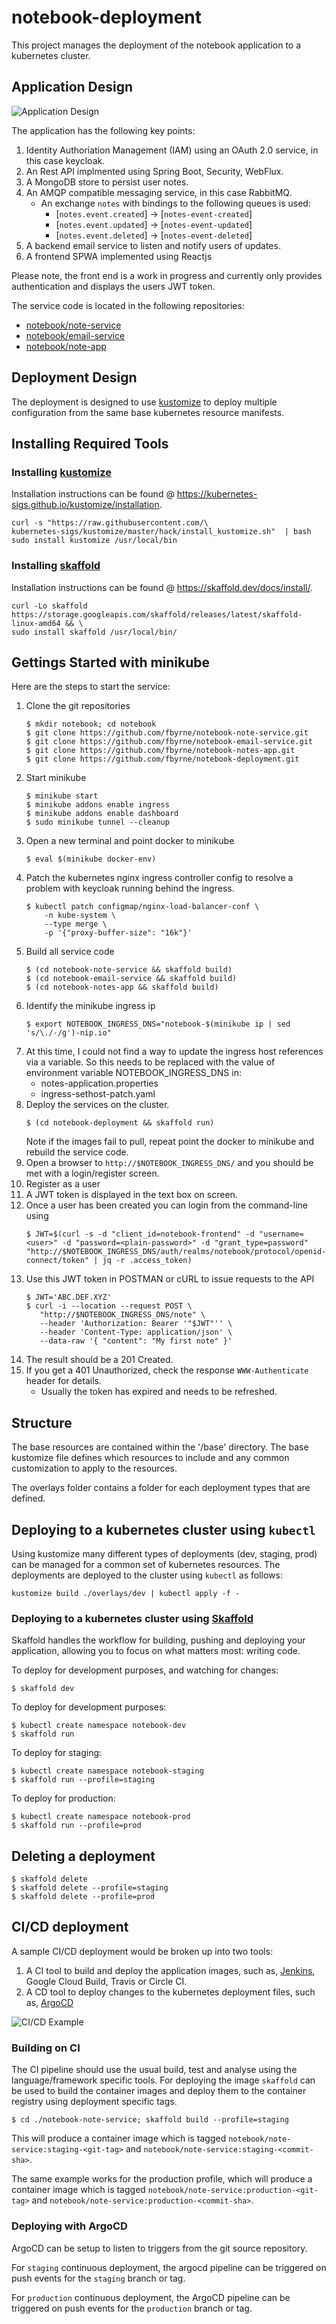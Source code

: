 # notebook-deployment

This project manages the deployment of the notebook application to a kubernetes cluster.  

## Application Design

![Application Design](./notebook-design.png)

The application has the following key points:

1. Identity Authoriation Management (IAM) using an OAuth 2.0 service, in this case keycloak.
1. An Rest API implmented using Spring Boot, Security, WebFlux.
1. A MongoDB store to persist user notes.
1. An AMQP compatible messaging service, in this case RabbitMQ.
   - An exchange `notes` with bindings to the following queues is used:
     - [`notes.event.created`] -> [`notes-event-created`]
     - [`notes.event.updated`] -> [`notes-event-updated`]
     - [`notes.event.deleted`] -> [`notes-event-deleted`]
1. A backend email service to listen and notify users of updates.
1. A frontend SPWA implemented using Reactjs

Please note, the front end is a work in progress and currently only provides authentication and displays the users JWT token.

The service code is located in the following repositories:
- [notebook/note-service](https://github.com/fbyrne/notebook-note-service)
- [notebook/email-service](https://github.com/fbyrne/notebook-email-service)
- [notebook/note-app](https://github.com/fbyrne/notebook-notes-app)

## Deployment Design

The deployment is designed to use [kustomize](https://kubernetes-sigs.github.io/kustomize/) to deploy multiple configuration from the same base kubernetes resource manifests.

## Installing Required Tools

### Installing [kustomize](https://kubernetes-sigs.github.io/kustomize/)

Installation instructions can be found @ https://kubernetes-sigs.github.io/kustomize/installation.

```shell script
curl -s "https://raw.githubusercontent.com/\
kubernetes-sigs/kustomize/master/hack/install_kustomize.sh"  | bash
sudo install kustomize /usr/local/bin
```

### Installing [skaffold](https://skaffold.dev)

Installation instructions can be found @ https://skaffold.dev/docs/install/.

```shell script
curl -Lo skaffold https://storage.googleapis.com/skaffold/releases/latest/skaffold-linux-amd64 && \
sudo install skaffold /usr/local/bin/
```

## Gettings Started with minikube

Here are the steps to start the service:

1. Clone the git repositories
   ```shell script
   $ mkdir notebook; cd notebook
   $ git clone https://github.com/fbyrne/notebook-note-service.git
   $ git clone https://github.com/fbyrne/notebook-email-service.git
   $ git clone https://github.com/fbyrne/notebook-notes-app.git
   $ git clone https://github.com/fbyrne/notebook-deployment.git
   ```
1. Start minikube
   ```shell script
   $ minikube start
   $ minikube addons enable ingress
   $ minikube addons enable dashboard
   $ sudo minikube tunnel --cleanup
   ```
1. Open a new terminal and point docker to minikube
   ```shell script
   $ eval $(minikube docker-env)
   ```
1. Patch the kubernetes nginx ingress controller config to resolve a problem with keycloak running behind the ingress.
   ```shell script
   $ kubectl patch configmap/nginx-load-balancer-conf \
       -n kube-system \
       --type merge \
       -p '{"proxy-buffer-size": "16k"}'
    ``` 
1. Build all service code
   ```shell script
   $ (cd notebook-note-service && skaffold build)
   $ (cd notebook-email-service && skaffold build)
   $ (cd notebook-notes-app && skaffold build)
   ```
1. Identify the minikube ingress ip
   ```shell script
   $ export NOTEBOOK_INGRESS_DNS="notebook-$(minikube ip | sed 's/\./-/g')-nip.io"
   ```
1. At this time, I could not find a way to update the ingress host references via a variable.  So this needs to be replaced with the value of environment variable NOTEBOOK_INGRESS_DNS in:
   - notes-application.properties
   - ingress-sethost-patch.yaml
1. Deploy the services on the cluster.  
   ```shell script
   $ (cd notebook-deployment && skaffold run)
   ```
   Note if the images fail to pull, repeat point the docker to minikube and rebuild the service code.
1. Open a browser to `http://$NOTEBOOK_INGRESS_DNS/` and you should be met with a login/register screen.
1. Register as a user
1. A JWT token is displayed in the text box on screen.
1. Once a user has been created you can login from the command-line using
   ```shell script
   $ JWT=$(curl -s -d "client_id=notebook-frontend" -d "username=<user>" -d "password=<plain-password>" -d "grant_type=password" "http://$NOTEBOOK_INGRESS_DNS/auth/realms/notebook/protocol/openid-connect/token" | jq -r .access_token)
   ```
1. Use this JWT token in POSTMAN or cURL to issue requests to the API
   ```shell script
   $ JWT='ABC.DEF.XYZ'
   $ curl -i --location --request POST \
      "http://$NOTEBOOK_INGRESS_DNS/note" \
      --header 'Authorization: Bearer '"$JWT"'' \
      --header 'Content-Type: application/json' \
      --data-raw '{ "content": "My first note" }'
   ```
1. The result should be a 201 Created.  
1. If you get a 401 Unauthorized, check the response `WWW-Authenticate` header for details.
   - Usually the token has expired and needs to be refreshed.


## Structure

The base resources are contained within the '/base' directory.  The base kustomize file defines which resources to include and any common customization to apply to the resources.

The overlays folder contains a folder for each deployment types that are defined.

## Deploying to a kubernetes cluster using `kubectl`

Using kustomize many different types of deployments (dev, staging, prod) can be managed for a common set of kubernetes resources.  The deployments are deployed to the cluster using `kubectl` as follows:

```shell script
kustomize build ./overlays/dev | kubectl apply -f -
```

### Deploying to a kubernetes cluster using [Skaffold](https://skaffold.dev/)

Skaffold handles the workflow for building, pushing and deploying your application, allowing you to focus on what matters most: writing code.

To deploy for development purposes, and watching for changes:

```shell script
$ skaffold dev
```

To deploy for development purposes:

```shell script
$ kubectl create namespace notebook-dev
$ skaffold run
```

To deploy for staging:

```shell script
$ kubectl create namespace notebook-staging
$ skaffold run --profile=staging
```

To deploy for production:

```shell script
$ kubectl create namespace notebook-prod
$ skaffold run --profile=prod
```

## Deleting a deployment
```shell script
$ skaffold delete
$ skaffold delete --profile=staging
$ skaffold delete --profile=prod
```

## CI/CD deployment

A sample CI/CD deployment would be broken up into two tools:

1. A CI tool to build and deploy the application images, such as, [Jenkins](http://www.jenkins.io), Google Cloud Build, Travis or Circle CI.
1. A CD tool to deploy changes to the kubernetes deployment files, such as, [ArgoCD](https://argoproj.github.io/argo-cd/)

![CI/CD Example](./notebook-sdlc.png)

### Building on CI

The CI pipeline should use the usual build, test and analyse using the language/framework specific tools.
For deploying the image `skaffold` can be used to build the container images and deploy them to the container registry using deployment specific tags.

```shell script
$ cd ./notebook-note-service; skaffold build --profile=staging
```

This will produce a container image which is tagged `notebook/note-service:staging-<git-tag>` and `notebook/note-service:staging-<commit-sha>`.

The same example works for the production profile, which will produce a container image which is tagged `notebook/note-service:production-<git-tag>` and `notebook/note-service:production-<commit-sha>`.

### Deploying with ArgoCD

ArgoCD can be setup to listen to triggers from the git source repository.

For `staging` continuous deployment, the argocd pipeline can be triggered on push events for the `staging` branch or tag.

For `production` continuous deployment, the ArgoCD pipeline can be triggered on push events for the `production` branch or tag.
